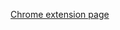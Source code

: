 [Chrome extension page](https://chrome.google.com/webstore/detail/page-to-json/glbjlbehokkbmdfmnkbpkiidamifooci)